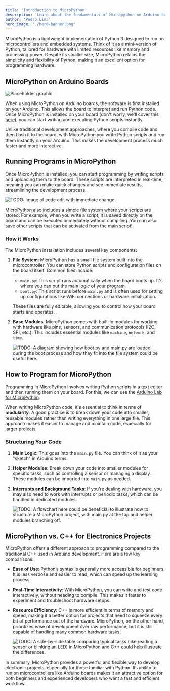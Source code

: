 ```yaml
---
title: 'Introduction to MicroPython'
description: 'Learn about the fundamentals of Micropython on Arduino boards.'
author: 'Pedro Lima'
hero_image: "./hero-banner.png"
---
```


MicroPython is a lightweight implementation of Python 3 designed to run on microcontrollers and embedded systems. Think of it as a mini-version of Python, tailored for hardware with limited resources like memory and processing power. Despite its smaller size, MicroPython retains the simplicity and flexibility of Python, making it an excellent option for programming hardware.

## MicroPython on Arduino Boards

![Placeholder graphic]()

When using MicroPython on Arduino boards, the software is first installed on your Arduino. This allows the board to interpret and run Python code. Once MicroPython is installed on your board (don't worry, we'll cover this [here]()), you can start writing and executing Python scripts instantly.

Unlike traditional development approaches, where you compile code and then flash it to the board, with MicroPython you write Python scripts and run them instantly on your Arduino. This makes the development process much faster and more interactive. 

## Running Programs in MicroPython

Once MicroPython is installed, you can start programming by writing scripts and uploading them to the board. These scripts are interpreted in real-time, meaning you can make quick changes and see immediate results, streamlining the development process.

![TODO: Image of code edit with immediate change]()

MicroPython also includes a simple file system where your scripts are stored. For example, when you write a script, it is saved directly on the board and can be executed immediately without compiling. You can also save other scripts that can be activated from the main script!

### How it Works

The MicroPython installation includes several key components:

1. **File System**: MicroPython has a small file system built into the microcontroller. You can store Python scripts and configuration files on the board itself. Common files include:
    - `main.py`: This script runs automatically when the board boots up. It's where you can put the main logic of your program.
    - `boot.py`: This script runs before `main.py` and is often used for setting up configurations like WiFi connections or hardware initialization.

   These files are fully editable, allowing you to control how your board starts and operates.

2. **Base Modules**: MicroPython comes with built-in modules for working with hardware like pins, sensors, and communication protocols (I2C, SPI, etc.). This includes essential modules like `machine`, `network`, and `time`.

    ![TODO: A diagram showing how `boot.py` and `main.py` are loaded during the boot process and how they fit into the file system could be useful here.]()

## How to Program for MicroPython

Programming in MicroPython involves writing Python scripts in a text editor and then running them on your board. For this, we can use the [Arduino Lab for MicroPython]().

When writing MicroPython code, it's essential to think in terms of **modularity**. A good practice is to break down your code into smaller, reusable modules rather than writing everything in one large file. This approach makes it easier to manage and maintain code, especially for larger projects.

### Structuring Your Code

1. **Main Logic**: This goes into the `main.py` file. You can think of it as your "sketch" in Arduino terms.
2. **Helper Modules**: Break down your code into smaller modules for specific tasks, such as controlling a sensor or managing a display. These modules can be imported into `main.py` as needed.
3. **Interrupts and Background Tasks**: If you're dealing with hardware, you may also need to work with interrupts or periodic tasks, which can be handled in dedicated modules.

    ![TODO: A flowchart here could be beneficial to illustrate how to structure a MicroPython project, with `main.py` at the top and helper modules branching off.]()

## MicroPython vs. C++ for Electronics Projects

MicroPython offers a different approach to programming compared to the traditional C++ used in Arduino development. Here are a few key comparisons:

- **Ease of Use**: Python’s syntax is generally more accessible for beginners. It is less verbose and easier to read, which can speed up the learning process.
- **Real-Time Interactivity**: With MicroPython, you can write and test code interactively, without needing to compile. This makes it faster to experiment and troubleshoot hardware setups.
- **Resource Efficiency**: C++ is more efficient in terms of memory and speed, making it a better option for projects that need to squeeze every bit of performance out of the hardware. MicroPython, on the other hand, prioritizes ease of development over raw performance, but it is still capable of handling many common hardware tasks.

   ![TODO: A side-by-side table comparing typical tasks (like reading a sensor or blinking an LED) in MicroPython and C++ could help illustrate the differences.]()

In summary, MicroPython provides a powerful and flexible way to develop electronic projects, especially for those familiar with Python. Its ability to run on microcontrollers like Arduino boards makes it an attractive option for both beginners and experienced developers who want a fast and efficient workflow.
